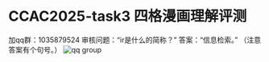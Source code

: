# CCAC2025-task3 四格漫画理解评测
加qq群：1035879524
审核问题：“ir是什么的简称？”
答案：“信息检索。”
（注意答案有个句号。）
![qq group](./qq群.jpg)
